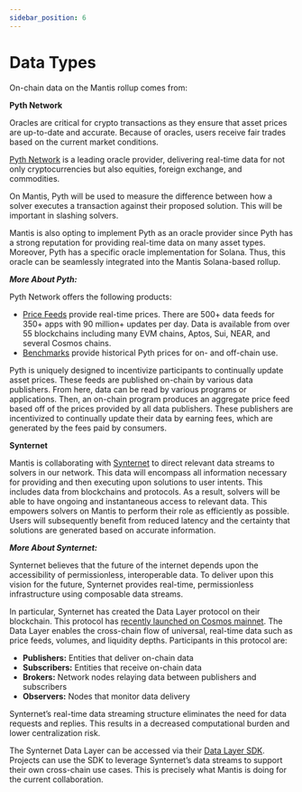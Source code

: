 ```yaml
---
sidebar_position: 6
---
```

# Data Types

On-chain data on the Mantis rollup comes from:

**Pyth Network**

Oracles are critical for crypto transactions as they ensure that asset prices are up-to-date and accurate. Because of oracles, users receive fair trades based on the current market conditions.

[Pyth Network](https://pyth.network/) is a leading oracle provider, delivering real-time data for not only cryptocurrencies but also equities, foreign exchange, and commodities.

On Mantis, Pyth will be used to measure the difference between how a solver executes a transaction against their proposed solution. This will be important in slashing solvers.

Mantis is also opting to implement Pyth as an oracle provider since Pyth has a strong reputation for providing real-time data on many asset types. Moreover, Pyth has a specific oracle implementation for Solana. Thus, this oracle can be seamlessly integrated into the Mantis Solana-based rollup.

**_More About Pyth:_**

Pyth Network offers the following products:

- [Price Feeds](https://docs.pyth.network/price-feeds) provide real-time prices. There are 500+ data feeds for 350+ apps with 90 million+ updates per day. Data is available from over 55 blockchains including many EVM chains, Aptos, Sui, NEAR, and several Cosmos chains.
- [Benchmarks](https://docs.pyth.network/benchmarks) provide historical Pyth prices for on- and off-chain use.

Pyth is uniquely designed to incentivize participants to continually update asset prices. These feeds are published on-chain by various data publishers. From here, data can be read by various programs or applications. Then, an on-chain program produces an aggregate price feed based off of the prices provided by all data publishers. These publishers are incentivized to continually update their data by earning fees, which are generated by the fees paid by consumers.

**Synternet**

Mantis is collaborating with [Synternet](https://www.synternet.com/) to direct relevant data streams to solvers in our network. This data will encompass all information necessary for providing and then executing upon solutions to user intents. This includes data from blockchains and protocols. As a result, solvers will be able to have ongoing and instantaneous access to relevant data. This empowers solvers on Mantis to perform their role as efficiently as possible. Users will subsequently benefit from reduced latency and the certainty that solutions are generated based on accurate information.

**_More About Synternet:_**

Synternet believes that the future of the internet depends upon the accessibility of permissionless, interoperable data. To deliver upon this vision for the future, Synternet provides real-time, permissionless infrastructure using composable data streams.

In particular, Synternet has created the Data Layer protocol on their blockchain. This protocol has [recently launched on Cosmos mainnet](https://markets.businessinsider.com/news/currencies/synternet-mainnet-is-now-live-with-monaco-launch-on-cosmos-1033512114). The Data Layer enables the cross-chain flow of universal, real-time data such as price feeds, volumes, and liquidity depths. Participants in this protocol are:

- **Publishers:** Entities that deliver on-chain data
- **Subscribers:** Entities that receive on-chain data
- **Brokers:** Network nodes relaying data between publishers and subscribers
- **Observers:** Nodes that monitor data delivery

Synternet’s real-time data streaming structure eliminates the need for data requests and replies. This results in a decreased computational burden and lower centralization risk.

The Synternet Data Layer can be accessed via their [Data Layer SDK](https://github.com/Synternet/data-layer-sdk). Projects can use the SDK to leverage Synternet’s data streams to support their own cross-chain use cases. This is precisely what Mantis is doing for the current collaboration.
